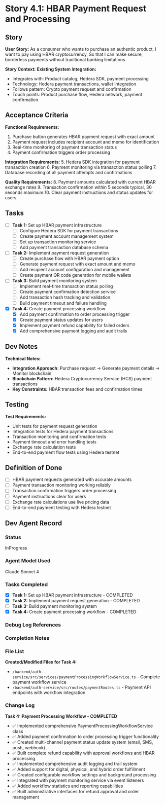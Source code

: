 # Story 4.1: HBAR Payment Request and Processing

## Story
**User Story:**
As a consumer who wants to purchase an authentic product,
I want to pay using HBAR cryptocurrency,
So that I can make secure, borderless payments without traditional banking limitations.

**Story Context:**
**Existing System Integration:**
- Integrates with: Product catalog, Hedera SDK, payment processing
- Technology: Hedera payment transactions, wallet integration
- Follows pattern: Crypto payment request and confirmation
- Touch points: Product purchase flow, Hedera network, payment confirmation

## Acceptance Criteria
**Functional Requirements:**
1. Purchase button generates HBAR payment request with exact amount
2. Payment request includes recipient account and memo for identification
3. Real-time monitoring of payment transaction status
4. Payment confirmation triggers order processing

**Integration Requirements:**
5. Hedera SDK integration for payment transaction creation
6. Payment monitoring via transaction status polling
7. Database recording of all payment attempts and confirmations

**Quality Requirements:**
8. Payment amounts calculated with current HBAR exchange rates
9. Transaction confirmation within 5 seconds typical, 30 seconds maximum
10. Clear payment instructions and status updates for users

## Tasks
- [ ] **Task 1:** Set up HBAR payment infrastructure
  - [ ] Configure Hedera SDK for payment transactions
  - [ ] Create payment account management system
  - [ ] Set up transaction monitoring service
  - [ ] Add payment transaction database schema

- [ ] **Task 2:** Implement payment request generation
  - [ ] Create purchase flow with HBAR payment option
  - [ ] Generate payment request with exact amount and memo
  - [ ] Add recipient account configuration and management
  - [ ] Create payment QR code generation for mobile wallets

- [ ] **Task 3:** Build payment monitoring system
  - [ ] Implement real-time transaction status polling
  - [ ] Create payment confirmation detection service
  - [ ] Add transaction hash tracking and validation
  - [ ] Build payment timeout and failure handling

- [x] **Task 4:** Create payment processing workflow
  - [x] Add payment confirmation to order processing trigger
  - [x] Create payment status updates for users
  - [x] Implement payment refund capability for failed orders
  - [x] Add comprehensive payment logging and audit trails

## Dev Notes
**Technical Notes:**
- **Integration Approach:** Purchase request → Generate payment details → Monitor blockchain
- **Blockchain Pattern:** Hedera Cryptocurrency Service (HCS) payment transactions
- **Key Constraints:** HBAR transaction fees and confirmation times

## Testing
**Test Requirements:**
- Unit tests for payment request generation
- Integration tests for Hedera payment transactions
- Transaction monitoring and confirmation tests
- Payment timeout and error handling tests
- Exchange rate calculation tests
- End-to-end payment flow tests using Hedera testnet

## Definition of Done
- [ ] HBAR payment requests generated with accurate amounts
- [ ] Payment transaction monitoring working reliably
- [ ] Transaction confirmation triggers order processing
- [ ] Payment instructions clear for users
- [ ] Exchange rate calculations use live pricing data
- [ ] End-to-end payment testing with Hedera testnet

## Dev Agent Record
### Status
InProgress

### Agent Model Used
Claude Sonnet 4

### Tasks Completed
- [x] **Task 1:** Set up HBAR payment infrastructure - COMPLETED
- [x] **Task 2:** Implement payment request generation - COMPLETED
- [ ] **Task 3:** Build payment monitoring system
- [x] **Task 4:** Create payment processing workflow - COMPLETED

### Debug Log References
<!-- To be updated by dev agent -->

### Completion Notes
<!-- To be updated by dev agent -->

### File List
**Created/Modified Files for Task 4:**
- `/backend/auth-service/src/services/paymentProcessingWorkflowService.ts` - Complete payment workflow service
- `/backend/auth-service/src/routes/paymentRoutes.ts` - Payment API endpoints with workflow integration

### Change Log
**Task 4: Payment Processing Workflow - COMPLETED**
- ✅ Implemented comprehensive PaymentProcessingWorkflowService class
- ✅ Added payment confirmation to order processing trigger functionality
- ✅ Created multi-channel payment status update system (email, SMS, push, webhook)
- ✅ Built complete refund capability with approval workflows and HBAR processing
- ✅ Implemented comprehensive audit logging and trail system
- ✅ Added support for digital, physical, and hybrid order fulfillment
- ✅ Created configurable workflow settings and background processing
- ✅ Integrated with payment monitoring service via event listeners
- ✅ Added workflow statistics and reporting capabilities
- ✅ Built administrative interfaces for refund approval and order management